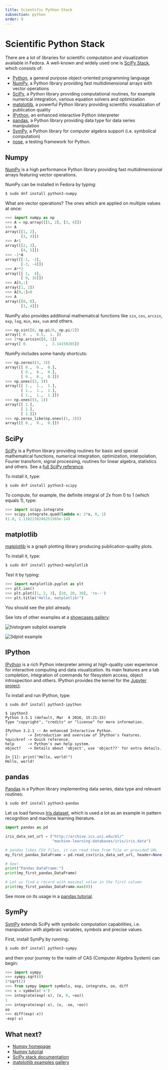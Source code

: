 ```yaml
---
title: Scientific Python Stack
subsection: python
order: 9
---
```


# Scientific Python Stack

There are a lot of libraries for scientific computation and visualization
available in Fedora. A well-known and widely used one is
[SciPy Stack](v), which consists of:

* [Python](https://docs.python.org/3/), a general purpose object-oriented
  programming language
* [NumPy](https://docs.scipy.org/doc/numpy/), a Python library providing
  fast multidimensional arrays with vector operations
* [SciPy](https://docs.scipy.org/doc/scipy/reference/), a Python library
  providing computational routines, for example numerical integration, various
  equation solvers and optimization
* [matplotlib](http://matplotlib.org/), a powerful Python library providing
  scientific visualization of publication quality
* [IPython](https://ipython.org/), an enhanced interactive Python interpreter
* [pandas](http://pandas.pydata.org/), a Python library providing data type
  for data series manipulation
* [SymPy](http://www.sympy.org/en/index.html), a Python library for computer algebra
  support (i.e. symbolical computation)
* [nose](http://nose.readthedocs.io/en/latest/), a testing framework for Python.

## Numpy

[NumPy](http://www.numpy.org/) is a high performance Python library providing
fast multidimensional arrays featuring vector operations.

NumPy can be installed in Fedora by typing:

```bash
$ sudo dnf install python3-numpy
```

What are vector operations? The ones which are applied on multiple values at once:

```python
>>> import numpy as np
>>> A = np.array([[1, 2], [3, 4]])
>>> A
array([[1, 2],
       [3, 4]])
>>> A+1
array([[2, 3],
       [4, 5]])
>>> -1*A
array([[-1, -2],
       [-3, -4]])
>>> A**2
array([[ 1,  4],
       [ 9, 16]])
>>> A[0,:]
array([1, 2])
>>> A[0,:]=0
>>> A
array([[0, 0],
       [3, 4]])
```

NumPy also provides additional mathematical functions like `sin`, `cos`,
`arcsin`, `exp`, `log`, `min`, `max`, `sum` and others.

```python
>>> np.sin([0, np.pi/6, np.pi/2])
array([ 0. ,  0.5,  1. ])
>>> 2*np.arcsin([0, 1])
array([ 0.        ,  3.14159265])
```

NumPy includes some handy shortcuts:

```python
>>> np.zeros((3, 3))
array([[ 0.,  0.,  0.],
       [ 0.,  0.,  0.],
       [ 0.,  0.,  0.]])
>>> np.ones((3, 3))
array([[ 1.,  1.,  1.],
       [ 1.,  1.,  1.],
       [ 1.,  1.,  1.]])
>>> np.ones((3, 1))
array([[ 1.],
       [ 1.],
       [ 1.]])
>>> np.zeros_like(np.ones((1, 3)))
array([[ 0.,  0.,  0.]])
```

## SciPy

[SciPy](http://scipy.org/) is a Python library providing routines for basic
and special mathematical functions, numerical integration, optimization,
interpolation, Fourier transform, signal processing, routines for linear algebra,
statistics and others. See a [full SciPy reference](https://docs.scipy.org/doc/scipy/reference/).

To install it, type:

```bash
$ sudo dnf install python3-scipy
```

To compute, for example, the definite integral of *2x* from 0 to 1 (which equals 1), type:

```python
>>> import scipy.integrate
>>> scipy.integrate.quad(lambda x: 2*x, 0, 1)
(1.0, 1.1102230246251565e-14)
```

## matplotlib

[matplotlib](http://matplotlib.org/) is a graph plotting library producing publication-quality plots.

To install it, type:

```bash
$ sudo dnf install python3-matplotlib
```

Test it by typing:

```python
>>> import matplotlib.pyplot as plt
>>> plt.ion()
>>> plt.plot([1, 2, 3], [10, 20, 30], 'ro--')
>>> plt.title("Hello, matplotlib!")
```

You should see the plot already.

See lots of other examples at a [showcases gallery](http://matplotlib.org/gallery.html):

![histogram subplot example](http://matplotlib.org/mpl_examples/pylab_examples/scatter_hist.png)

![3dplot example](http://matplotlib.org/mpl_examples/mplot3d/contour3d_demo3.png)

## IPython

[IPython](https://ipython.org/) is a rich Python interpreter aiming at high-quality user experience
for interactive computing and data visualization. Its main features are
a tab completion, integration of commands for filesystem access, object
introspection and others. IPython provides the kernel
for the [Jupyter project](http://jupyter.org/).

To install and run IPython, type:

```bash
$ sudo dnf install python3-ipython
```

```
$ ipython3
Python 3.5.1 (default, Mar  4 2016, 15:21:15)
Type "copyright", "credits" or "license" for more information.

IPython 3.2.1 -- An enhanced Interactive Python.
?         -> Introduction and overview of IPython's features.
%quickref -> Quick reference.
help      -> Python's own help system.
object?   -> Details about 'object', use 'object??' for extra details.

In [1]: print("Hello, world!")
Hello, world!
```

## pandas

[Pandas](http://pandas.pydata.org/) is a Python library implementing
data series, data type and relevant routines:

```bash
$ sudo dnf install python3-pandas
```

Let us load famous [Iris dataset](http://archive.ics.uci.edu/ml/datasets/Iris),
which is used a lot as an example in pattern recognition and machine learning
literature.

```python
import pandas as pd

iris_data_set_url = ("http://archive.ics.uci.edu/ml/"
                     "machine-learning-databases/iris/iris.data")

# pandas likes CSV files, it can read them from file or provided URL
my_first_pandas_DataFrame = pd.read_csv(iris_data_set_url, header=None)

# See!
print("Pandas DataFrame:")
print(my_first_pandas_DataFrame)

# Let us find a record with maximal value in the first column
print(my_first_pandas_DataFrame.max(0))
```

See more on its usage in a [pandas tutorial](http://pandas.pydata.org/pandas-docs/stable/tutorials.html).

## SymPy

[SymPy](http://www.sympy.org/en/index.html) extends SciPy with symbolic computation
capabilities, i.e. manipulation with algebraic variables, symbols and precise values.

First, install SymPy by running:

```bash
$ sudo dnf install python3-sympy
```

and then your journey to the realm of CAS (Computer Algebra System) can begin:

```python
>>> import sympy
>>> sympy.sqrt(8)
2*sqrt(2)
>>> from sympy import symbols, exp, integrate, oo, diff
>>> x = symbols('x')
>>> integrate(exp(-x), (x, 0, +oo))
1
>>> integrate(exp(-x), (x, -oo, +oo))
oo
>>> diff(exp(-x))
-exp(-x)
```

## What next?

 * [Numpy homepage](http://www.numpy.org/)
 * [Numpy tutorial](https://docs.scipy.org/doc/numpy-dev/user/quickstart.html)
 * [SciPy stack documentation](http://scipy.org/docs.html)
 * [matplotlib examples gallery](http://matplotlib.org/gallery.html)

